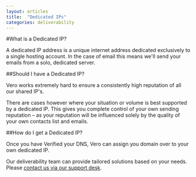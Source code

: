 ```yaml
---
layout: articles
title:  "Dedicated IPs"
categories: deliverability
---
```


#What is a Dedicated IP?

A dedicated IP address is a unique internet address dedicated exclusively to a single hosting account. In the case of email this means we'll send your emails from a solo, dedicated server. 

##Should I have a Dedicated IP?

Vero works extremely hard to ensure a consistently high reputation of all our shared IP's.

There are cases however where your situation or volume is best supported by a dedicated IP. This gives you complete control of your own sending reputation – as your reputation will be influenced solely by the quality of your own contacts list and emails.

##How do I get a Dedicated IP?

Once you have Verified your DNS, Vero can assign you domain over to your own dedicated IP.

Our deliverability team can provide tailored solutions based on your needs. Please  [contact us via our support desk](mailto:support@getvero.com).